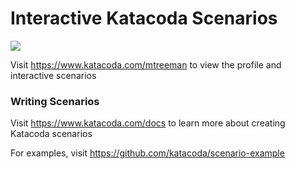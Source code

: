 # Interactive Katacoda Scenarios

[![](http://shields.katacoda.com/katacoda/mtreeman/count.svg)](https://www.katacoda.com/mtreeman "Get your profile on Katacoda.com")

Visit https://www.katacoda.com/mtreeman to view the profile and interactive scenarios

### Writing Scenarios
Visit https://www.katacoda.com/docs to learn more about creating Katacoda scenarios

For examples, visit https://github.com/katacoda/scenario-example
